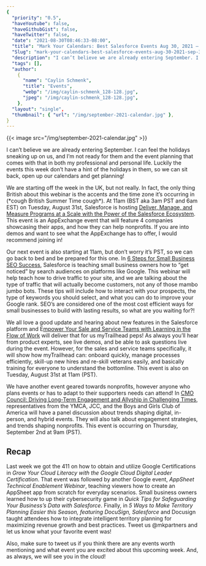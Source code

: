 ```yaml
---
{
  "priority": "0.5",
  "haveYoutube": false,
  "haveGithubGist": false,
  "haveTwitter": false,
  "date": "2021-08-30T08:46:33-08:00",
  "title": "Mark Your Calendars: Best Salesforce Events Aug 30, 2021 — Sep 3, 2021",
  "Slug": "mark-your-calendars-best-salesforce-events-aug-30-2021-sep-3-2021",
  "description": "I can’t believe we are already entering September. I can feel the holidays sneaking up on us, and I’m not ready for them and the event...",
  "tags": [],
  "author":
    {
      "name": "Caylin Schmenk",
      "title": "Events",
      "webp": "/img/caylin-schmenk_128-128.jpg",
      "jpeg": "/img/caylin-schmenk_128-128.jpg",
    },
  "layout": "single",
  "thumbnail": { "url": "/img/september-2021-calendar.jpg" },
}
---
```


{{< image src="/img/september-2021-calendar.jpg" >}}

I can’t believe we are already entering September. I can feel the holidays sneaking up on us, and I’m not ready for them and the event planning that comes with that in both my professional and personal life. Luckily the events this week don’t have a hint of the holidays in them, so we can sit back, open up our calendars and get planning!

We are starting off the week in the UK, but not really. In fact, the only thing British about this webinar is the accents and the time zone it’s occurring in (\*cough British Summer Time cough\*). At 11am (BST aka 3am PST and 6am EST) on Tuesday, August 31st, Salesforce is hosting [Deliver, Manage, and Measure Programs at a Scale with the Power of the Salesforce Ecosystem](https://www.salesforce.com/uk/form/sfdo/ngo/measure-programs/?_ga=2.110703872.401537430.1629929078-1449393581.1625164245). This event is an AppExchange event that will feature 4 companies showcasing their apps, and how they can help nonprofits. If you are into demos and want to see what the AppExchange has to offer, I would recommend joining in!

Our next event is also starting at 11am, but don’t worry it’s PST, so we can go back to bed and be prepared for this one. In [6 Steps for Small Business SEO Success](https://www.salesforce.com/form/events/webinars/form-rss/3346439), Salesforce is teaching small business owners how to “get noticed” by search audiences on platforms like Google. This webinar will help teach how to drive traffic to your site, and we are talking about the type of traffic that will actually become customers, not any of those mambo jumbo bots. These tips will include how to interact with your prospects, the type of keywords you should select, and what you can do to improve your Google rank. SEO’s are considered one of the most cost efficient ways for small businesses to build with lasting results, so what are you waiting for?!

We all love a good update and hearing about new features in the Salesforce platform and E[mpower Your Sale and Service Teams with Learning in the Flow of Work](https://www.salesforce.com/form/events/webinars/form-rss/3345315) will deliver that for us myTrailhead peps! As always you’ll hear from product experts, see live demos, and be able to ask questions live during the event. However, for the sales and service teams specifically, it will show how myTrailhead can: onboard quickly, manage processes efficiently, skill-up new hires and re-skill veterans easily, and basically training for everyone to understand the bottomline. This event is also on Tuesday, August 31st at 11am (PST).

We have another event geared towards nonprofits, however anyone who plans events or has to adapt to their supporters needs can attend! In [CMO Council: Driving Long-Term Engagement and Allyship in Challenging Times](https://www.salesforce.com/form/sfdo/ngo/long-term-engagement/?_ga=2.110703872.401537430.1629929078-1449393581.1625164245), representatives from the YMCA, JCC, and the Boys and Girls Club of America will have a panel discussion about trends shaping digital, in-person, and hybrid events. They will also talk about engagement strategies, and trends shaping nonprofits. This event is occurring on Thursday, September 2nd at 9am (PST).

## Recap

Last week we got the 411 on how to obtain and utilize Google Certifications in _Grow Your Cloud Literacy with the Google Cloud Digital Leader Certification_. That event was followed by another Google event, _AppSheet Technical Enablement Webinar_, teaching viewers how to create an AppSheet app from scratch for everyday scenarios. Small business owners learned how to up their cybersecurity game in _Quick Tips for Safeguarding Your Business’s Data with Salesforce_. Finally, in _5 Ways to Make Territory Planning Easier this Season, featuring DocuSign, Salesforce_ and Docusign taught attendees how to integrate intelligent territory planning for maximizing revenue growth and best practices. Tweet us @mkpartners and let us know what your favorite event was!

Also, make sure to tweet us if you think there are any events worth mentioning and what event you are excited about this upcoming week. And, as always, we will see you in the cloud!
